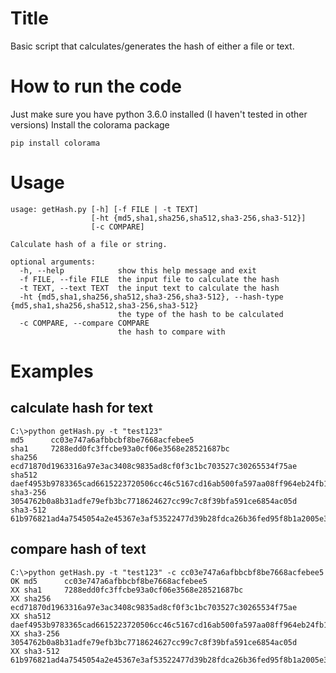 # Title

Basic script that calculates/generates the hash of either a file or text.

# How to run the code

Just make sure you have python 3.6.0 installed (I haven't tested in other versions)
Install the colorama package

```
pip install colorama
```

# Usage

```
usage: getHash.py [-h] [-f FILE | -t TEXT]
                  [-ht {md5,sha1,sha256,sha512,sha3-256,sha3-512}]
                  [-c COMPARE]

Calculate hash of a file or string.

optional arguments:
  -h, --help            show this help message and exit
  -f FILE, --file FILE  the input file to calculate the hash
  -t TEXT, --text TEXT  the input text to calculate the hash
  -ht {md5,sha1,sha256,sha512,sha3-256,sha3-512}, --hash-type {md5,sha1,sha256,sha512,sha3-256,sha3-512}
                        the type of the hash to be calculated
  -c COMPARE, --compare COMPARE
                        the hash to compare with
```

# Examples

## calculate hash for text
```
C:\>python getHash.py -t "test123"
md5      cc03e747a6afbbcbf8be7668acfebee5
sha1     7288edd0fc3ffcbe93a0cf06e3568e28521687bc
sha256   ecd71870d1963316a97e3ac3408c9835ad8cf0f3c1bc703527c30265534f75ae
sha512   daef4953b9783365cad6615223720506cc46c5167cd16ab500fa597aa08ff964eb24fb19687f34d7665f778fcb6c5358fc0a5b81e1662cf90f73a2671c53f991
sha3-256 3054762b0a8b31adfe79efb3bc7718624627cc99c7c8f39bfa591ce6854ac05d
sha3-512 61b976821ad4a7545054a2e45367e3af53522477d39b28fdca26b36fed95f8b1a2005e3188b682a74f9e772aa3cb7201fcb6d01ce6cb2cdf720690fd26d5bb1e
```
## compare hash of text
```
C:\>python getHash.py -t "test123" -c cc03e747a6afbbcbf8be7668acfebee5
OK md5      cc03e747a6afbbcbf8be7668acfebee5
XX sha1     7288edd0fc3ffcbe93a0cf06e3568e28521687bc
XX sha256   ecd71870d1963316a97e3ac3408c9835ad8cf0f3c1bc703527c30265534f75ae
XX sha512   daef4953b9783365cad6615223720506cc46c5167cd16ab500fa597aa08ff964eb24fb19687f34d7665f778fcb6c5358fc0a5b81e1662cf90f73a2671c53f991
XX sha3-256 3054762b0a8b31adfe79efb3bc7718624627cc99c7c8f39bfa591ce6854ac05d
XX sha3-512 61b976821ad4a7545054a2e45367e3af53522477d39b28fdca26b36fed95f8b1a2005e3188b682a74f9e772aa3cb7201fcb6d01ce6cb2cdf720690fd26d5bb1e
```
